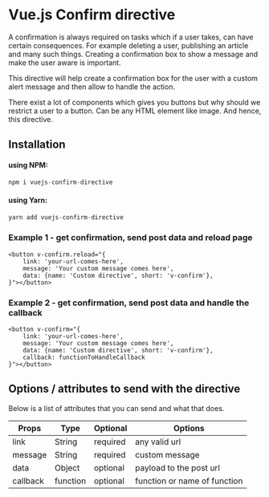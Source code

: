 # Vue.js Confirm directive

A confirmation is always required on tasks which if a user takes, can have certain consequences. For example deleting a user, publishing an article and many such things. Creating a confirmation box to show a message and make the user aware is important.

This directive will help create a confirmation box for the user with a custom alert message and then allow to handle the action.

There exist a lot of components which gives you buttons but why should we restrict a user to a button. Can be any HTML element like image. And hence, this directive.

## Installation
#### using NPM:
```js
npm i vuejs-confirm-directive
```

#### using Yarn:
```js
yarn add vuejs-confirm-directive
```

### Example 1 - get confirmation, send post data and reload page
```
<button v-confirm.reload="{
    link: 'your-url-comes-here',
    message: 'Your custom message comes here',
    data: {name: 'Custom directive', short: 'v-confirm'},
}"></button>
```

### Example 2 - get confirmation, send post data and handle the callback
```
<button v-confirm="{
    link: 'your-url-comes-here',
    message: 'Your custom message comes here',
    data: {name: 'Custom directive', short: 'v-confirm'},
    callback: functionToHandleCallback
}"></button>
```

## Options / attributes to send with the directive
Below is a list of attributes that you can send and what that does.

| Props | Type | Optional | Options |
| ----- | ---- | -------- | ------- |
| link | String | required | any valid url
| message | String | required | custom message
| data | Object | optional | payload to the post url
| callback | function | optional | function or name of function
